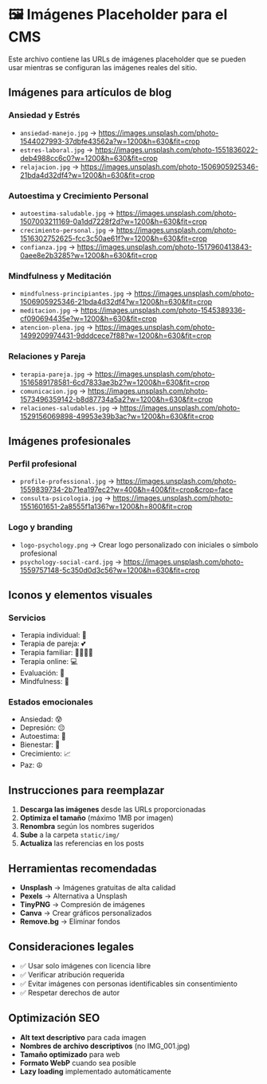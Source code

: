 # 🖼️ Imágenes Placeholder para el CMS

Este archivo contiene las URLs de imágenes placeholder que se pueden usar mientras se configuran las imágenes reales del sitio.

## Imágenes para artículos de blog

### Ansiedad y Estrés
- `ansiedad-manejo.jpg` → https://images.unsplash.com/photo-1544027993-37dbfe43562a?w=1200&h=630&fit=crop
- `estres-laboral.jpg` → https://images.unsplash.com/photo-1551836022-deb4988cc6c0?w=1200&h=630&fit=crop
- `relajacion.jpg` → https://images.unsplash.com/photo-1506905925346-21bda4d32df4?w=1200&h=630&fit=crop

### Autoestima y Crecimiento Personal
- `autoestima-saludable.jpg` → https://images.unsplash.com/photo-1507003211169-0a1dd7228f2d?w=1200&h=630&fit=crop
- `crecimiento-personal.jpg` → https://images.unsplash.com/photo-1516302752625-fcc3c50ae61f?w=1200&h=630&fit=crop
- `confianza.jpg` → https://images.unsplash.com/photo-1517960413843-0aee8e2b3285?w=1200&h=630&fit=crop

### Mindfulness y Meditación
- `mindfulness-principiantes.jpg` → https://images.unsplash.com/photo-1506905925346-21bda4d32df4?w=1200&h=630&fit=crop
- `meditacion.jpg` → https://images.unsplash.com/photo-1545389336-cf090694435e?w=1200&h=630&fit=crop
- `atencion-plena.jpg` → https://images.unsplash.com/photo-1499209974431-9dddcece7f88?w=1200&h=630&fit=crop

### Relaciones y Pareja
- `terapia-pareja.jpg` → https://images.unsplash.com/photo-1516589178581-6cd7833ae3b2?w=1200&h=630&fit=crop
- `comunicacion.jpg` → https://images.unsplash.com/photo-1573496359142-b8d87734a5a2?w=1200&h=630&fit=crop
- `relaciones-saludables.jpg` → https://images.unsplash.com/photo-1529156069898-49953e39b3ac?w=1200&h=630&fit=crop

## Imágenes profesionales

### Perfil profesional
- `profile-professional.jpg` → https://images.unsplash.com/photo-1559839734-2b71ea197ec2?w=400&h=400&fit=crop&crop=face
- `consulta-psicologia.jpg` → https://images.unsplash.com/photo-1551601651-2a8555f1a136?w=1200&h=800&fit=crop

### Logo y branding
- `logo-psychology.png` → Crear logo personalizado con iniciales o símbolo profesional
- `psychology-social-card.jpg` → https://images.unsplash.com/photo-1559757148-5c350d0d3c56?w=1200&h=630&fit=crop

## Iconos y elementos visuales

### Servicios
- Terapia individual: 👤
- Terapia de pareja: 💕
- Terapia familiar: 👨‍👩‍👧‍👦
- Terapia online: 💻
- Evaluación: 🏥
- Mindfulness: 🧘

### Estados emocionales
- Ansiedad: 😰
- Depresión: 😔
- Autoestima: 💪
- Bienestar: 🌱
- Crecimiento: 📈
- Paz: ☮️

## Instrucciones para reemplazar

1. **Descarga las imágenes** desde las URLs proporcionadas
2. **Optimiza el tamaño** (máximo 1MB por imagen)
3. **Renombra** según los nombres sugeridos
4. **Sube** a la carpeta `static/img/`
5. **Actualiza** las referencias en los posts

## Herramientas recomendadas

- **Unsplash** → Imágenes gratuitas de alta calidad
- **Pexels** → Alternativa a Unsplash
- **TinyPNG** → Compresión de imágenes
- **Canva** → Crear gráficos personalizados
- **Remove.bg** → Eliminar fondos

## Consideraciones legales

- ✅ Usar solo imágenes con licencia libre
- ✅ Verificar atribución requerida
- ✅ Evitar imágenes con personas identificables sin consentimiento
- ✅ Respetar derechos de autor

## Optimización SEO

- **Alt text descriptivo** para cada imagen
- **Nombres de archivo descriptivos** (no IMG_001.jpg)
- **Tamaño optimizado** para web
- **Formato WebP** cuando sea posible
- **Lazy loading** implementado automáticamente
